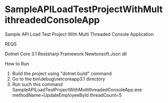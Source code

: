 # SampleAPILoadTestProjectWithMultithreadedConsoleApp
Sample API Load Test Project With Multi Threaded Console Application

REQS

  Dotnet Core 3.1
  Restsharp Framework
  Newtonsoft.Json dll

How to Run 
1) Build the project using  "dotnet build" command
2) Go to the bin\debug\netcoreapp3.1 directory
3) Run such this command SampleAPILoadTestProjectWithMultithreadedConsoleApp.exe methodName=UpdateEmployeeById threadCount=5
